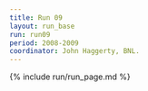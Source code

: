 ```yaml
---
title: Run 09
layout: run_base
run: run09
period: 2008-2009
coordinator: John Haggerty, BNL.
---
```

{% include run/run_page.md %}
